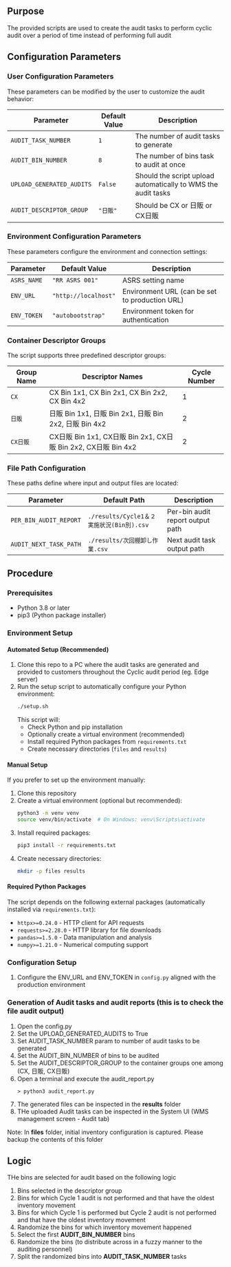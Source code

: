 ## Purpose
The provided scripts are used to create the audit tasks to perform cyclic audit over a period of time instead of performing full audit

## Configuration Parameters

### User Configuration Parameters
These parameters can be modified by the user to customize the audit behavior:

| Parameter | Default Value | Description |
|-----------|---------------|-------------|
| `AUDIT_TASK_NUMBER` | `1` | The number of audit tasks to generate |
| `AUDIT_BIN_NUMBER` | `8` | The number of bins task to audit at once |
| `UPLOAD_GENERATED_AUDITS` | `False` | Should the script upload automatically to WMS the audit tasks |
| `AUDIT_DESCRIPTOR_GROUP` | `"日販"` | Should be CX or 日販 or CX日販 |

### Environment Configuration Parameters
These parameters configure the environment and connection settings:

| Parameter | Default Value | Description |
|-----------|---------------|-------------|
| `ASRS_NAME` | `"RR ASRS 001"` | ASRS setting name |
| `ENV_URL` | `"http://localhost"` | Environment URL (can be set to production URL) |
| `ENV_TOKEN` | `"autobootstrap"` | Environment token for authentication |

### Container Descriptor Groups
The script supports three predefined descriptor groups:

| Group Name | Descriptor Names | Cycle Number |
|------------|------------------|--------------|
| `CX` | CX Bin 1x1, CX Bin 2x1, CX Bin 2x2, CX Bin 4x2 | 1 |
| `日販` | 日販 Bin 1x1, 日販 Bin 2x1, 日販 Bin 2x2, 日販 Bin 4x2 | 2 |
| `CX日販` | CX日販 Bin 1x1, CX日販 Bin 2x1, CX日販 Bin 2x2, CX日販 Bin 4x2 | 2 |

### File Path Configuration
These paths define where input and output files are located:

| Parameter | Default Path | Description |
|-----------|-------------|-------------|
| `PER_BIN_AUDIT_REPORT` | `./results/Cycle1＆２実施状況(Bin別).csv` | Per-bin audit report output path |
| `AUDIT_NEXT_TASK_PATH` | `./results/次回棚卸し作業.csv` | Next audit task output path |

## Procedure

### Prerequisites
- Python 3.8 or later
- pip3 (Python package installer)

### Environment Setup

#### Automated Setup (Recommended)
1. Clone this repo to a PC where the audit tasks are generated and provided to customers throughout the Cyclic audit period (eg. Edge server)
2. Run the setup script to automatically configure your Python environment:
   ```bash
   ./setup.sh
   ```
   This script will:
   - Check Python and pip installation
   - Optionally create a virtual environment (recommended)
   - Install required Python packages from `requirements.txt`
   - Create necessary directories (`files` and `results`)

#### Manual Setup
If you prefer to set up the environment manually:

1. Clone this repository
2. Create a virtual environment (optional but recommended):
   ```bash
   python3 -m venv venv
   source venv/bin/activate  # On Windows: venv\Scripts\activate
   ```
3. Install required packages:
   ```bash
   pip3 install -r requirements.txt
   ```
4. Create necessary directories:
   ```bash
   mkdir -p files results
   ```

#### Required Python Packages
The script depends on the following external packages (automatically installed via `requirements.txt`):
- `httpx>=0.24.0` - HTTP client for API requests
- `requests>=2.28.0` - HTTP library for file downloads
- `pandas>=1.5.0` - Data manipulation and analysis
- `numpy>=1.21.0` - Numerical computing support

### Configuration Setup

1. Configure the ENV_URL and ENV_TOKEN in `config.py` aligned with the production environment

### Generation of Audit tasks and audit reports (this is to check the file audit output)

1. Open the config.py
2. Set the UPLOAD_GENERATED_AUDITS to True
3. Set AUDIT_TASK_NUMBER param to number of audit tasks to be generated
4. Set the AUDIT_BIN_NUMBER of bins to be audited
5. Set the AUDIT_DESCRIPTOR_GROUP to the container groups one among (CX, 日販, CX日販)
6. Open a terminal and execute the audit_report.py 
    ```
    > python3 audit_report.py
    ```
7. The generated files can be inspected in the **results** folder
8. THe uploaded Audit tasks can be inspected in the System UI (WMS management screen - Audit tab)

Note: In **files** folder, initial inventory configuration is captured. Please backup the contents of this folder


## Logic
THe bins are selected for audit based on the following logic

1. Bins selected in the descriptor group
2. Bins for which Cycle 1 audit is not performed and that have the oldest inventory movement
3. Bins for which Cycle 1 is performed but Cycle 2 audit is not performed and that have the oldest inventory movement
4. Randomize the bins for which inventory movement happened
5. Select the first **AUDIT_BIN_NUMBER** bins
6. Randomize the bins (to distribute across in a fuzzy manner to the auditing personnel)
7. Split the randomized bins into **AUDIT_TASK_NUMBER** tasks
